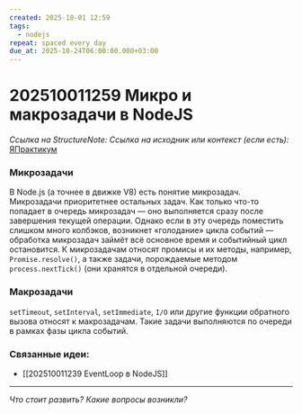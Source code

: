 ```yaml
---
created: 2025-10-01 12:59
tags:
  - nodejs
repeat: spaced every day
due_at: 2025-10-24T06:00:00.000+03:00
---
```

# 202510011259 Микро и макрозадачи в NodeJS

*Ссылка на StructureNote:*
*Ссылка на исходник или контекст (если есть):* [ЯПрактикум](https://practicum.yandex.ru/learn/backend-nodejs/courses/16b47298-e20d-4fde-9619-1ab305039a00/sprints/564238/topics/57910525-b12b-4241-8764-6b23c37a80fc/lessons/ab756091-2cb0-4eb3-b2bf-0a380c6ef032/)

### Микрозадачи

В Node.js (а точнее в движке V8) есть понятие микрозадач. Микрозадачи приоритетнее остальных задач. Как только что-то попадает в очередь микрозадач — оно выполняется сразу после завершения текущей операции. Однако если в эту очередь поместить слишком много колбэков, возникнет «голодание» цикла событий — обработка микрозадач займёт всё основное время и событийный цикл остановится. К микрозадачам относят промисы и их методы, например, `Promise.resolve()`, а также задачи, порождаемые методом `process.nextTick()` (они хранятся в отдельной очереди).

### Макрозадачи

`setTimeout`, `setInterval`, `setImmediate`, `I/O` или другие функции обратного вызова относят к макрозадачам. Такие задачи выполняются по очереди в рамках фазы цикла событий.

### Связанные идеи:

* [[202510011239 EventLoop в NodeJS]]
---

*Что стоит развить? Какие вопросы возникли?*

